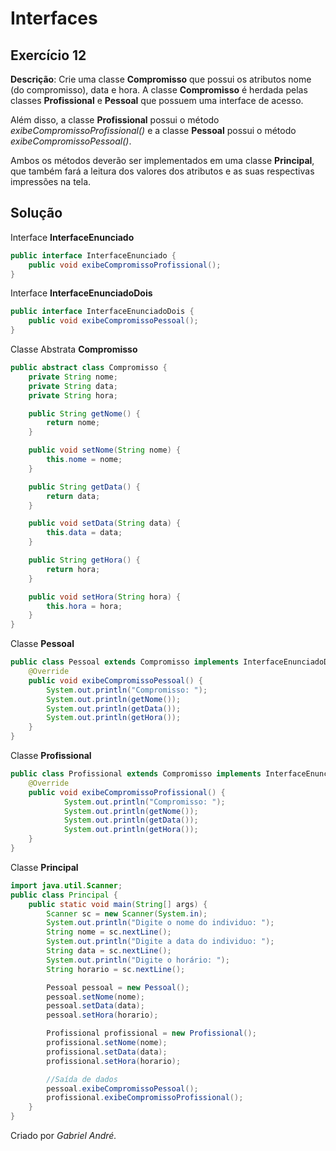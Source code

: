 # Interfaces
## Exercício 12
**Descrição**: Crie uma classe **Compromisso** que possui os atributos nome (do compromisso), data e hora. A classe **Compromisso** é herdada pelas classes **Profissional** e **Pessoal** que possuem uma interface  de acesso.

Além disso, a classe **Profissional** possui o método _exibeCompromissoProfissional()_ e a classe **Pessoal** possui o método _exibeCompromissoPessoal()_.

Ambos os métodos deverão ser implementados em uma classe **Principal**, que também fará a leitura dos valores dos atributos e as suas respectivas impressões na tela.


## Solução
Interface **InterfaceEnunciado**
~~~java
public interface InterfaceEnunciado {
    public void exibeCompromissoProfissional();
}
~~~
Interface **InterfaceEnunciadoDois**
~~~java
public interface InterfaceEnunciadoDois {
    public void exibeCompromissoPessoal();
}
~~~
Classe Abstrata **Compromisso**
~~~java
public abstract class Compromisso {
    private String nome;
    private String data;
    private String hora;

    public String getNome() {
        return nome;
    }

    public void setNome(String nome) {
        this.nome = nome;
    }

    public String getData() {
        return data;
    }

    public void setData(String data) {
        this.data = data;
    }

    public String getHora() {
        return hora;
    }

    public void setHora(String hora) {
        this.hora = hora;
    }
}
~~~
Classe **Pessoal**
~~~java
public class Pessoal extends Compromisso implements InterfaceEnunciadoDois {
    @Override
    public void exibeCompromissoPessoal() {
        System.out.println("Compromisso: ");
        System.out.println(getNome());
        System.out.println(getData());
        System.out.println(getHora());
    }
}
~~~
Classe **Profissional**
~~~java
public class Profissional extends Compromisso implements InterfaceEnunciado {
    @Override
    public void exibeCompromissoProfissional() {
            System.out.println("Compromisso: ");
            System.out.println(getNome());
            System.out.println(getData());
            System.out.println(getHora());
    }
}
~~~
Classe **Principal**
~~~java
import java.util.Scanner;
public class Principal {
    public static void main(String[] args) {
        Scanner sc = new Scanner(System.in);
        System.out.println("Digite o nome do individuo: ");
        String nome = sc.nextLine();
        System.out.println("Digite a data do individuo: ");
        String data = sc.nextLine();
        System.out.println("Digite o horário: ");
        String horario = sc.nextLine();

        Pessoal pessoal = new Pessoal();
        pessoal.setNome(nome);
        pessoal.setData(data);
        pessoal.setHora(horario);

        Profissional profissional = new Profissional();
        profissional.setNome(nome);
        profissional.setData(data);
        profissional.setHora(horario);

        //Saída de dados
        pessoal.exibeCompromissoPessoal();
        profissional.exibeCompromissoProfissional();
    }
}
~~~


Criado por _Gabriel André._
